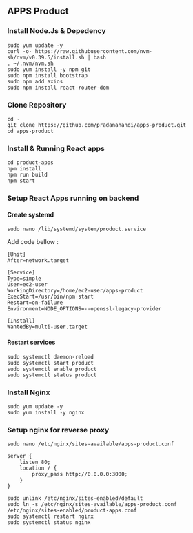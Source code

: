 ## APPS Product 


### Install Node.Js & Depedency

```
sudo yum update -y
curl -o- https://raw.githubusercontent.com/nvm-sh/nvm/v0.39.5/install.sh | bash
. ~/.nvm/nvm.sh
sudo yum install -y npm git
sudo npm install bootstrap
sudo npm add axios
sudo npm install react-router-dom
```

### Clone Repository

```
cd ~
git clone https://github.com/pradanahandi/apps-product.git
cd apps-product
```


### Install & Running React apps

```
cd product-apps
npm install 
npm run build 
npm start 
```


### Setup React Apps running on backend

#### Create systemd

```
sudo nano /lib/systemd/system/product.service
```

Add code bellow :

```
[Unit]
After=network.target
 
[Service]
Type=simple
User=ec2-user
WorkingDirectory=/home/ec2-user/apps-product
ExecStart=/usr/bin/npm start 
Restart=on-failure
Environment=NODE_OPTIONS=--openssl-legacy-provider
 
[Install]
WantedBy=multi-user.target

```

#### Restart services

```
sudo systemctl daemon-reload
sudo systemctl start product
sudo systemctl enable product
sudo systemctl status product
```

### Install Nginx
```
sudo yum update -y
sudo yum install -y nginx
```

### Setup nginx for reverse proxy


```
sudo nano /etc/nginx/sites-available/apps-product.conf

server {
    listen 80;
    location / {
        proxy_pass http://0.0.0.0:3000;
    }
}

```

```
sudo unlink /etc/nginx/sites-enabled/default
sudo ln -s /etc/nginx/sites-available/apps-product.conf /etc/nginx/sites-enabled/product-apps.conf
sudo systemctl restart nginx
sudo systemctl status nginx
```
